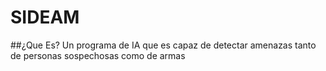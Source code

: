 # SIDEAM
##¿Que Es?
Un programa de IA que es capaz de detectar amenazas tanto de personas sospechosas como de armas
